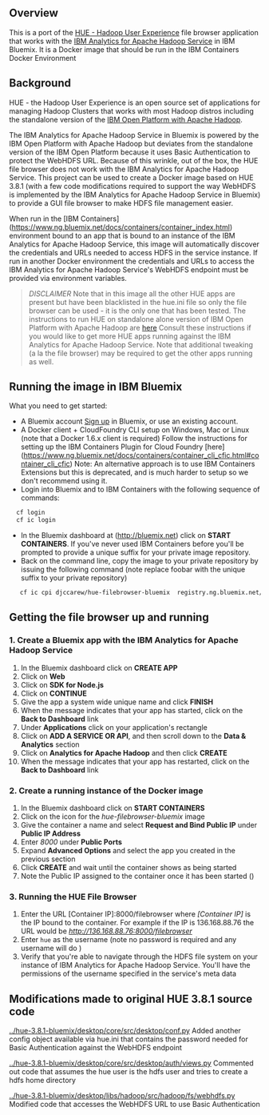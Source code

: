## Overview

This is a port of the [HUE - Hadoop User Experience](http://gethue.com) file browser application that works with
the [IBM Analytics for Apache Hadoop Service](https://www.ng.bluemix.net/docs/services/AnalyticsforHadoop/index.html) in IBM Bluemix. It is a Docker image that should be
run in the IBM Containers Docker Environment 

## Background

HUE - the Hadoop User Experience is an open source set of applications for managing Hadoop Clusters that works with most Hadoop distros 
including the standalone version of the  [IBM Open Platform with Apache Hadoop](http://www-03.ibm.com/software/products/en/ibm-open-platform-with-apache-hadoop).

The IBM Analytics for Apache Hadoop Service in Bluemix is powered by the IBM Open Platform with Apache Hadoop  but deviates from
the standalone version of the IBM Open Platform because it uses Basic Authentication to protect the  WebHDFS URL. Because of this wrinkle, out of the box, the HUE file browser does
not work with the IBM Analytics for Apache Hadoop Service. This project can be used to create a Docker image based on HUE 3.8.1 (with a few code modifications required
to support the way  WebHDFS is implemented by the IBM Analytics for Apache Hadoop Service in Bluemix) to provide a GUI file browser to make HDFS file management easier.

When run in the [IBM Containers] (https://www.ng.bluemix.net/docs/containers/container_index.html) environment bound to an app that is bound to an instance of the
IBM Analytics for Apache Hadoop Service, this image will automatically discover the credentials and URLs needed to access HDFS in the service instance. If run in
another Docker environment the credentials and URLs to access the IBM Analytics for Apache Hadoop Service's WebHDFS endpoint must be provided via environment variables.

> *DISCLAIMER* 
> Note that in this image all the other HUE apps are present but have been blacklisted in the hue.ini 
> file so only the file browser can be used - it is the only one that  has been tested. 
> The instructions to run HUE on standalone alone version of IBM Open Platform with Apache Hadoop are [here](https://developer.ibm.com/hadoop/blog/2015/06/02/deploying-hue-on-ibm-biginsights/)
> Consult  these instructions if you would like to get more HUE apps running against the IBM Analytics for Apache Hadoop Service.
> Note that additional tweaking (a la the file browser) may be required to get the other apps running as well. 


## Running the image in IBM Bluemix

What you need to get started:

- A Bluemix account 
    [Sign up](https://console.ng.bluemix.net/?cm_mmc=IBMEcoDWW-_-IIC-_-BluemixDay-_-BluemixDayAAAWebpage) in Bluemix, or use an existing account.
- A Docker client + CloudFoundry CLI setup on Windows, Mac or Linux (note that a Docker 1.6.x client is required)
   Follow the instructions for setting up the IBM Containers Plugin for  Cloud Foundry [here] (https://www.ng.bluemix.net/docs/containers/container_cli_cfic.html#container_cli_cfic)
   Note: An alternative approach is to use IBM Containers Extensions but this is deprecated, and is much harder to setup so we don't recommend using it. 
- Login into Bluemix and to IBM Containers  with the following sequence of commands:
```sh
  cf login
  cf ic login
```
- In the Bluemix dashboard at (http://bluemix.net) click on **START CONTAINERS**. If you've never used IBM Containers before you'll be prompted to provide a unique suffix for 
your private image repository.
- Back on the command line,  copy the image to your private repository by issuing the following command   (note replace foobar with the unique suffix to your private repository)
```sh
   cf ic cpi djccarew/hue-filebrowser-bluemix  registry.ng.bluemix.net/foobar/hue-filebrowser-bluemix
```

## Getting the file browser up and running

### 1. Create a Bluemix app with the IBM Analytics for Apache Hadoop Service

  1. In the Bluemix dashboard click on **CREATE APP**
  2. Click on **Web**
  3. Click on **SDK for Node.js**
  4. Click on **CONTINUE**
  5. Give the app a system wide unique name and click **FINISH**
  6. When the message indicates that your app has started, click on the **Back to Dashboard** link 
  7. Under **Applications** click on your application's rectangle
  8. Click on **ADD A SERVICE OR API**, and then scroll down to the **Data & Analytics** section
  9. Click on **Analytics for Apache Hadoop** and then click **CREATE**
  10. When the message indicates that your app has restarted, click on the **Back to Dashboard** link 

### 2. Create a running instance of the Docker image
  1. In the Bluemix dashboard click on **START CONTAINERS**
  2. Click on the icon for the *hue-filebrowser-bluemix* image
  3. Give the container a name and select **Request and Bind Public IP** under **Public IP Address**
  4. Enter *8000* under **Public Ports**
  5. Expand **Advanced Options** and select the app you created in the previous section
  6. Click **CREATE** and wait until the container shows as being started
  7. Note the Public IP assigned to the container once it has been started  ()

### 3. Running the HUE File Browser
  1. Enter the URL [Container IP]:8000/filebrowser where *[Container IP]* is the IP bound  to the  container. For example if the IP is 136.168.88.76 the URL would be *http://136.168.88.76:8000/filebrowser* 
  2. Enter `hue` as the username (note no password is required and any username will do )
  3. Verify that you're able to navigate through the HDFS file system on your instance of IBM Analytics for Apache Hadoop Service. You'll have the permissions of the username specified in the service's meta data 

## Modifications made to original HUE 3.8.1 source code
[../hue-3.8.1-bluemix/desktop/core/src/desktop/conf.py](https://raw.githubusercontent.com/ibmecod/bluemix-hue-filebrowser/master/hue-3.8.1-bluemix/desktop/core/src/desktop/conf.py)
Added another config object available via hue.ini that contains the password needed for Basic Authentication against the WebHDFS endpoint

[../hue-3.8.1-bluemix/desktop/core/src/desktop/auth/views.py](https://raw.githubusercontent.com/ibmecod/bluemix-hue-filebrowser/master/hue-3.8.1-bluemix/desktop/core/src/desktop/auth/views.py)
Commented out code that assumes the hue user is the hdfs user and tries to create a hdfs home directory 

[../hue-3.8.1-bluemix/desktop/libs/hadoop/src/hadoop/fs/webhdfs.py](https://raw.githubusercontent.com/ibmecod/bluemix-hue-filebrowser/master/hue-3.8.1-bluemix/desktop/libs/hadoop/src/hadoop/fs/webhdfs.py)
Modified code that accesses the WebHDFS URL to use Basic Authentication


